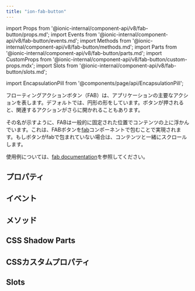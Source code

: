 ```yaml
---
title: "ion-fab-button"
---
```

import Props from '@ionic-internal/component-api/v8/fab-button/props.md';
import Events from '@ionic-internal/component-api/v8/fab-button/events.md';
import Methods from '@ionic-internal/component-api/v8/fab-button/methods.md';
import Parts from '@ionic-internal/component-api/v8/fab-button/parts.md';
import CustomProps from '@ionic-internal/component-api/v8/fab-button/custom-props.mdx';
import Slots from '@ionic-internal/component-api/v8/fab-button/slots.md';

<head>
  <title>ion-fab-button: Ionic FAB Button Icon for Primary Action</title>
  <meta name="description" content="フローティング・アクション・ボタン（FAB）は、アプリ内の主要なアクションを表します。アイコンは円形で、ボタンを押すと、関連するアクションを開くことができます。" />
</head>

import EncapsulationPill from '@components/page/api/EncapsulationPill';

<EncapsulationPill type="shadow" />


フローティングアクションボタン（FAB）は、アプリケーションの主要なアクションを表します。デフォルトでは、円形の形をしています。ボタンが押されると、関連するアクションがさらに開かれることもあります。

その名が示すように、FABは一般的に固定された位置でコンテンツの上に浮かんでいます。これは、FABボタンを[fab](./fab)コンポーネントで包むことで実現されます。もしボタンがfabで包まれていない場合は、コンテンツと一緒にスクロールします。

使用例については、[fab documentation](./fab)を参照してください。

## プロパティ
<Props />

## イベント
<Events />

## メソッド
<Methods />

## CSS Shadow Parts
<Parts />

## CSSカスタムプロパティ
<CustomProps />

## Slots
<Slots />